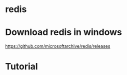 # redis

# Download redis in windows
https://github.com/microsoftarchive/redis/releases

# Tutorial
